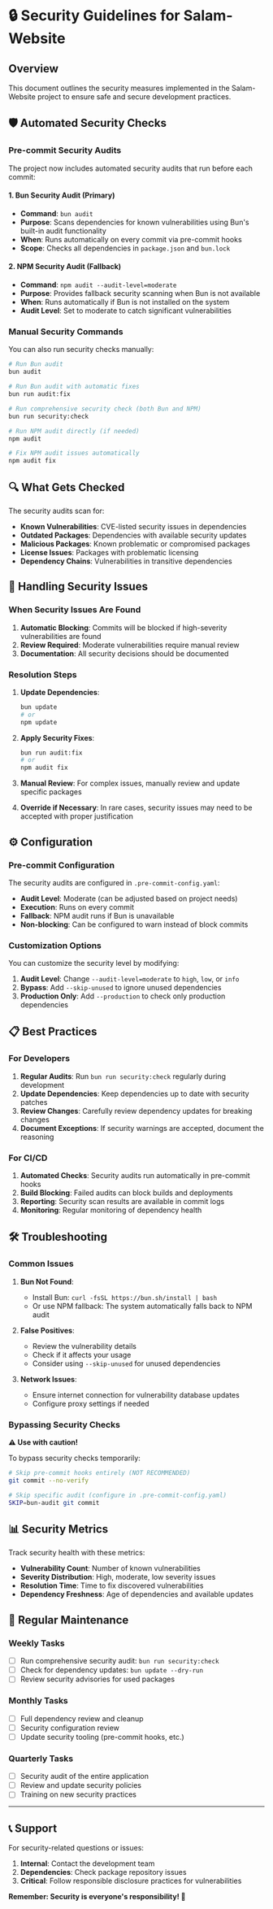 # 🔒 Security Guidelines for Salam-Website

## Overview

This document outlines the security measures implemented in the Salam-Website project to ensure safe and secure development practices.

## 🛡️ Automated Security Checks

### Pre-commit Security Audits

The project now includes automated security audits that run before each commit:

#### 1. **Bun Security Audit** (Primary)
- **Command**: `bun audit`
- **Purpose**: Scans dependencies for known vulnerabilities using Bun's built-in audit functionality
- **When**: Runs automatically on every commit via pre-commit hooks
- **Scope**: Checks all dependencies in `package.json` and `bun.lock`

#### 2. **NPM Security Audit** (Fallback)
- **Command**: `npm audit --audit-level=moderate`
- **Purpose**: Provides fallback security scanning when Bun is not available
- **When**: Runs automatically if Bun is not installed on the system
- **Audit Level**: Set to moderate to catch significant vulnerabilities

### Manual Security Commands

You can also run security checks manually:

```bash
# Run Bun audit
bun audit

# Run Bun audit with automatic fixes
bun run audit:fix

# Run comprehensive security check (both Bun and NPM)
bun run security:check

# Run NPM audit directly (if needed)
npm audit

# Fix NPM audit issues automatically
npm audit fix
```

## 🔍 What Gets Checked

The security audits scan for:

- **Known Vulnerabilities**: CVE-listed security issues in dependencies
- **Outdated Packages**: Dependencies with available security updates
- **Malicious Packages**: Known problematic or compromised packages
- **License Issues**: Packages with problematic licensing
- **Dependency Chains**: Vulnerabilities in transitive dependencies

## 🚨 Handling Security Issues

### When Security Issues Are Found

1. **Automatic Blocking**: Commits will be blocked if high-severity vulnerabilities are found
2. **Review Required**: Moderate vulnerabilities require manual review
3. **Documentation**: All security decisions should be documented

### Resolution Steps

1. **Update Dependencies**:
   ```bash
   bun update
   # or
   npm update
   ```

2. **Apply Security Fixes**:
   ```bash
   bun run audit:fix
   # or
   npm audit fix
   ```

3. **Manual Review**: For complex issues, manually review and update specific packages

4. **Override if Necessary**: In rare cases, security issues may need to be accepted with proper justification

## ⚙️ Configuration

### Pre-commit Configuration

The security audits are configured in `.pre-commit-config.yaml`:

- **Audit Level**: Moderate (can be adjusted based on project needs)
- **Execution**: Runs on every commit
- **Fallback**: NPM audit runs if Bun is unavailable
- **Non-blocking**: Can be configured to warn instead of block commits

### Customization Options

You can customize the security level by modifying:

1. **Audit Level**: Change `--audit-level=moderate` to `high`, `low`, or `info`
2. **Bypass**: Add `--skip-unused` to ignore unused dependencies
3. **Production Only**: Add `--production` to check only production dependencies

## 📋 Best Practices

### For Developers

1. **Regular Audits**: Run `bun run security:check` regularly during development
2. **Update Dependencies**: Keep dependencies up to date with security patches
3. **Review Changes**: Carefully review dependency updates for breaking changes
4. **Document Exceptions**: If security warnings are accepted, document the reasoning

### For CI/CD

1. **Automated Checks**: Security audits run automatically in pre-commit hooks
2. **Build Blocking**: Failed audits can block builds and deployments
3. **Reporting**: Security scan results are available in commit logs
4. **Monitoring**: Regular monitoring of dependency health

## 🛠️ Troubleshooting

### Common Issues

1. **Bun Not Found**: 
   - Install Bun: `curl -fsSL https://bun.sh/install | bash`
   - Or use NPM fallback: The system automatically falls back to NPM audit

2. **False Positives**:
   - Review the vulnerability details
   - Check if it affects your usage
   - Consider using `--skip-unused` for unused dependencies

3. **Network Issues**:
   - Ensure internet connection for vulnerability database updates
   - Configure proxy settings if needed

### Bypassing Security Checks

**⚠️ Use with caution!**

To bypass security checks temporarily:

```bash
# Skip pre-commit hooks entirely (NOT RECOMMENDED)
git commit --no-verify

# Skip specific audit (configure in .pre-commit-config.yaml)
SKIP=bun-audit git commit
```

## 📊 Security Metrics

Track security health with these metrics:

- **Vulnerability Count**: Number of known vulnerabilities
- **Severity Distribution**: High, moderate, low severity issues
- **Resolution Time**: Time to fix discovered vulnerabilities
- **Dependency Freshness**: Age of dependencies and available updates

## 🔄 Regular Maintenance

### Weekly Tasks
- [ ] Run comprehensive security audit: `bun run security:check`
- [ ] Check for dependency updates: `bun update --dry-run`
- [ ] Review security advisories for used packages

### Monthly Tasks
- [ ] Full dependency review and cleanup
- [ ] Security configuration review
- [ ] Update security tooling (pre-commit hooks, etc.)

### Quarterly Tasks
- [ ] Security audit of the entire application
- [ ] Review and update security policies
- [ ] Training on new security practices

---

## 📞 Support

For security-related questions or issues:

1. **Internal**: Contact the development team
2. **Dependencies**: Check package repository issues
3. **Critical**: Follow responsible disclosure practices for vulnerabilities

**Remember: Security is everyone's responsibility! 🔐**